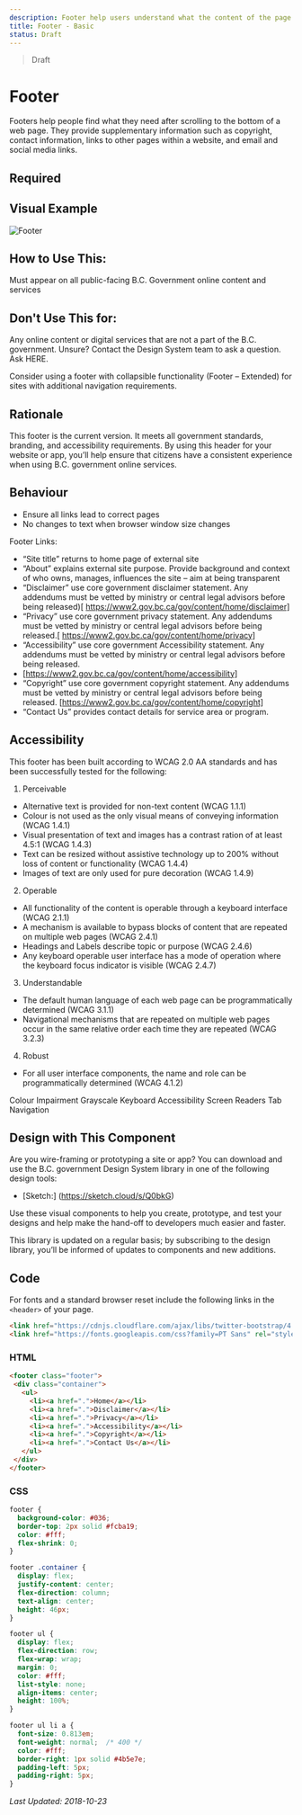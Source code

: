 ```yaml
---
description: Footer help users understand what the content of the page is about and provides a quick, organized way to reach the main sections of a website.
title: Footer - Basic
status: Draft
---
```

> Draft

# Footer
Footers help people find what they need after scrolling to the bottom of a web page. They provide supplementary information such as copyright, contact information, links to other pages within a website, and email and social media links.

## Required

## Visual Example

![Footer](https://github.com/bcgov/design-system/blob/footer-f/components/footer/images/footer.png?raw=true)

## How to Use This:
Must appear on all public-facing B.C. Government online content and services

## Don't Use This for:
Any online content or digital services that are not a part of the B.C. government.
Unsure? Contact the Design System team to ask a question. Ask HERE.

Consider using a footer with collapsible functionality (Footer – Extended) for sites with additional navigation requirements.

## Rationale
This footer is the current version. It meets all government standards, branding, and accessibility requirements. By using this header for your website or app, you’ll help ensure that citizens have a consistent experience when using B.C. government online services.

## Behaviour
* Ensure all links lead to correct pages
* No changes to text when browser window size changes

Footer Links:
*	“Site title” returns to home page of external site
*	“About” explains external site purpose. Provide background and context of who owns, manages, influences the site – aim at being transparent
*	“Disclaimer” use core government disclaimer statement. Any addendums must be vetted by ministry or central legal advisors before being released)[ https://www2.gov.bc.ca/gov/content/home/disclaimer]
*	“Privacy” use core government privacy statement. Any addendums must be vetted by ministry or central legal advisors before being released.[ https://www2.gov.bc.ca/gov/content/home/privacy]
*	“Accessibility” use core government Accessibility statement. Any addendums must be vetted by ministry or central legal advisors before being released.
*	 [https://www2.gov.bc.ca/gov/content/home/accessibility]
*	“Copyright” use core government copyright statement. Any addendums must be vetted by ministry or central legal advisors before being released. [https://www2.gov.bc.ca/gov/content/home/copyright]
*	“Contact Us” provides contact details for service area or program.

## Accessibility
This footer has been built according to WCAG 2.0 AA standards and has been successfully tested for the following:

1. Perceivable
*	Alternative text is provided for non-text content (WCAG 1.1.1)
*	Colour is not used as the only visual means of conveying information (WCAG 1.4.1)
*	Visual presentation of text and images has a contrast ration of at least 4.5:1 (WCAG 1.4.3)
*	Text can be resized without assistive technology up to 200% without loss of content or functionality (WCAG 1.4.4)
*	Images of text are only used for pure decoration (WCAG 1.4.9)

2. Operable
*	All functionality of the content is operable through a keyboard interface (WCAG 2.1.1)
*	A mechanism is available to bypass blocks of content that are repeated on multiple web pages (WCAG 2.4.1)
*	Headings and Labels describe topic or purpose (WCAG 2.4.6)
*	Any keyboard operable user interface has a mode of operation where the keyboard focus indicator is visible (WCAG  2.4.7)

3. Understandable
*	The default human language of each web page can be programmatically determined (WCAG 3.1.1)
*	Navigational mechanisms that are repeated on multiple web pages occur in the same relative order each time they are repeated (WCAG 3.2.3)

4. Robust
*	For all user interface components, the name and role can be programmatically determined (WCAG 4.1.2)

Colour Impairment Grayscale Keyboard Accessibility Screen Readers Tab Navigation

## Design with This Component
Are you wire-framing or prototyping a site or app? You can download and use the B.C. government Design System library in one of the following design tools:

*	[Sketch:] (https://sketch.cloud/s/Q0bkG)

Use these visual components to help you create, prototype, and test your designs and help make the hand-off to developers much easier and faster.

This library is updated on a regular basis; by subscribing to the design library, you’ll be informed of updates to components and new additions.

## Code

For fonts and a standard browser reset include the following links in the `<header>` of your page.

```html
<link href="https://cdnjs.cloudflare.com/ajax/libs/twitter-bootstrap/4.1.3/css/bootstrap-reboot.min.css" rel="stylesheet">
<link href="https://fonts.googleapis.com/css?family=PT Sans" rel="stylesheet">
```

### HTML

```html
<footer class="footer">
 <div class="container">
   <ul>
   	 <li><a href=".">Home</a></li>
   	 <li><a href=".">Disclaimer</a></li>
   	 <li><a href=".">Privacy</a></li>
   	 <li><a href=".">Accessibility</a></li>
   	 <li><a href=".">Copyright</a></li>
   	 <li><a href=".">Contact Us</a></li>
   </ul>
 </div>
</footer>
```
    
### CSS

```css
footer {
  background-color: #036;
  border-top: 2px solid #fcba19;
  color: #fff;
  flex-shrink: 0;
}

footer .container {
  display: flex;
  justify-content: center;
  flex-direction: column;
  text-align: center;
  height: 46px;
}

footer ul {
  display: flex;
  flex-direction: row;
  flex-wrap: wrap;
  margin: 0;
  color: #fff;
  list-style: none;
  align-items: center;
  height: 100%;
}

footer ul li a {
  font-size: 0.813em;
  font-weight: normal;  /* 400 */
  color: #fff;
  border-right: 1px solid #4b5e7e;
  padding-left: 5px;
  padding-right: 5px;
}
```

_Last Updated: 2018-10-23_

